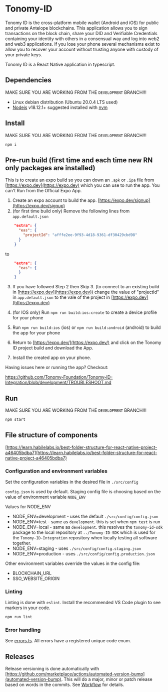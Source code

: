 # Tonomy-ID

Tonomy ID is the cross-platform mobile wallet (Android and iOS) for public and private Antelope blockchains. This application allows you to sign transactions on the block chain, share your DID and Verifiable Credentials containing your identity with others in a consensual way and log into web2 and web3 applications. If you lose your phone several mechanisms exist to allow you to recover your account without trusting anyone with custody of your private keys.

Tonomy ID is a React Native application in typescript.

## Dependencies

MAKE SURE YOU ARE WORKING FROM THE `DEVELOPMENT` BRANCH!!!

- Linux debian distribution (Ubuntu 20.0.4 LTS used)
- [Nodejs](https://nodejs.org) v18.12.1+ suggested installed with [nvm](https://github.com/nvm-sh/nvm)

## Install

MAKE SURE YOU ARE WORKING FROM THE `DEVELOPMENT` BRANCH!!!

```bash
npm i
```

## Pre-run build (first time and each time new RN only packages are installed)

This is to create an expo build so you can down an `.apk` or `.ipa` file from [https://expo.dev](https://expo.dev) which you can use to run the app. You can't Run from the Official Expo App.

1. Create an expo account to build the app. [https://expo.dev/signup](https://expo.dev/signup)
2. (for first time build only) Remove the following lines from `app.default.json`

```json
    "extra": {
      "eas": {
        "projectId": "afffe2ee-9f93-4d18-9361-df30429cbd98"
      }
    }
```

to

```json
    "extra": {
      "eas": {
      }
    }
```

3. If you have followed Step 2 then Skip 3. (to connect to an existing build in [https://expo.dev](https://expo.dev)) change the value of "projectId" in `app.default.json` to the vale of the project in [https://expo.dev](https://expo.dev)

4. (for IOS only) Run `npm run build:ios:create` to create a device profile for your phone
5. Run `npm run build:ios` (ios) or `npm run build:android` (android) to build the app for your phone
6. Return to [https://expo.dev/](https://expo.dev/) and click on the Tonomy ID project build and download the App.
7. Install the created app on your phone.

Having issues here or running the app? Checkout:

<https://github.com/Tonomy-Foundation/Tonomy-ID-Integration/blob/development/TROUBLESHOOT.md>

## Run

MAKE SURE YOU ARE WORKING FROM THE `DEVELOPMENT` BRANCH!!!

```bash
npm start
```

## File structure of components

[https://learn.habilelabs.io/best-folder-structure-for-react-native-project-a46405bdba7](https://learn.habilelabs.io/best-folder-structure-for-react-native-project-a46405bdba7)

### Configuration and environment variables

Set the configuration variables in the desired file in `./src/config`

`config.json` is used by default. Staging config file is choosing based on the value of environment variable `NODE_ENV`

Values for NODE_ENV

- NODE_ENV=development - uses the default `./src/config/config.json`
- NODE_ENV=test - same as `development`. this is set when `npm test` is run
- NODE_ENV=local - same as `development`. this resolves the `tonomy-id-sdk` package to the local repository at `../Tonomy-ID-SDK` which is used for the `Tonomy-ID-Integration` repository when locally testing all software together.
- NODE_ENV=staging - uses `./src/config/config.staging.json`
- NODE_ENV=production - uses `./src/config/config.production.json`

Other environment variables override the values in the config file:

- BLOCKCHAIN_URL
- SSO_WEBSITE_ORIGIN

### Linting

Linting is done with `eslint`. Install the recommended VS Code plugin to see markers in your code.

```bash
npm run lint
```

### Error handling

See [errors.ts](./src/utils/errors.ts). All errors have a registered unique code enum.

## Releases

Release versioning is done automatically with [https://github.com/marketplace/actions/automated-version-bump](automated-version-bump). This will do a major, minor or patch release based on words in the commits. See [Workflow](https://github.com/marketplace/actions/automated-version-bump#workflow) for details.
